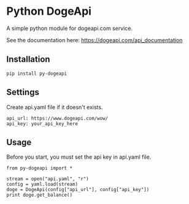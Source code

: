# Python DogeApi

A simple python module for dogeapi.com service.

See the documentation here: https://dogeapi.com/api_documentation

## Installation

    pip install py-dogeapi

## Settings

Create api.yaml file if it doesn't exists.

    api_url: https://www.dogeapi.com/wow/
    api_key: your_api_key_here

## Usage

Before you start, you must set the api key in api.yaml file.

    from py-dogeapi import *
    
    stream = open("api.yaml", "r")
    config = yaml.load(stream)
    doge = DogeApi(config["api_url"], config["api_key"])
    print doge.get_balance()
